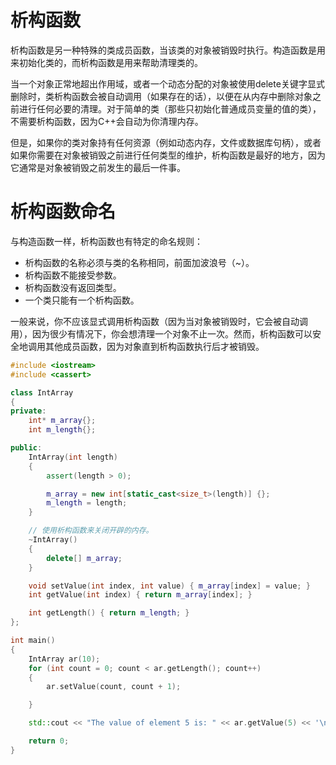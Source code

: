 # 析构函数
析构函数是另一种特殊的类成员函数，当该类的对象被销毁时执行。构造函数是用来初始化类的，而析构函数是用来帮助清理类的。

当一个对象正常地超出作用域，或者一个动态分配的对象被使用delete关键字显式删除时，类析构函数会被自动调用（如果存在的话），以便在从内存中删除对象之前进行任何必要的清理。对于简单的类（那些只初始化普通成员变量的值的类），不需要析构函数，因为C++会自动为你清理内存。

但是，如果你的类对象持有任何资源（例如动态内存，文件或数据库句柄），或者如果你需要在对象被销毁之前进行任何类型的维护，析构函数是最好的地方，因为它通常是对象被销毁之前发生的最后一件事。

# 析构函数命名

与构造函数一样，析构函数也有特定的命名规则：

- 析构函数的名称必须与类的名称相同，前面加波浪号（~）。
- 析构函数不能接受参数。
- 析构函数没有返回类型。
- 一个类只能有一个析构函数。

一般来说，你不应该显式调用析构函数（因为当对象被销毁时，它会被自动调用），因为很少有情况下，你会想清理一个对象不止一次。然而，析构函数可以安全地调用其他成员函数，因为对象直到析构函数执行后才被销毁。

```c++
#include <iostream>
#include <cassert>

class IntArray
{
private:
	int* m_array{};
	int m_length{};

public:
	IntArray(int length)
	{
		assert(length > 0);

		m_array = new int[static_cast<size_t>(length)] {};
		m_length = length;
	}

	// 使用析构函数来关闭开辟的内存。
	~IntArray()
	{
		delete[] m_array;
	}

	void setValue(int index, int value) { m_array[index] = value; }
	int getValue(int index) { return m_array[index]; }

	int getLength() { return m_length; }
};

int main()
{
	IntArray ar(10);
	for (int count = 0; count < ar.getLength(); count++)
	{
		ar.setValue(count, count + 1);

	}

	std::cout << "The value of element 5 is: " << ar.getValue(5) << '\n';

	return 0;
}
```
